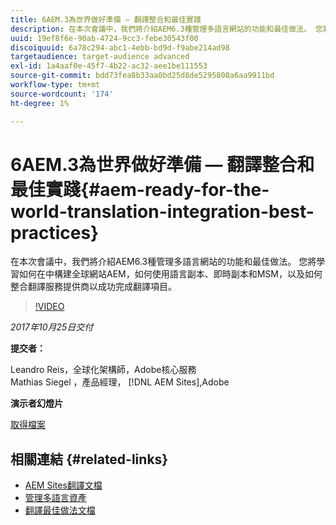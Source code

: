 ```yaml
---
title: 6AEM.3為世界做好準備 — 翻譯整合和最佳實踐
description: 在本次會議中，我們將介紹AEM6.3種管理多語言網站的功能和最佳做法。 您將學習如何在中構建全球網站AEM，如何使用語言副本、即時副本和MSM，以及如何整合翻譯服務提供商以成功完成翻譯項目。
uuid: 19ef8f6e-90ab-4724-9cc3-febe30543f00
discoiquuid: 6a78c294-abc1-4ebb-bd9d-f9abe214ad98
targetaudience: target-audience advanced
exl-id: 1a4aaf0e-45f7-4b22-ac32-aee1be111553
source-git-commit: bdd73fea8b33aa0bd25d8de5295808a6aa9911bd
workflow-type: tm+mt
source-wordcount: '174'
ht-degree: 1%

---
```


# 6AEM.3為世界做好準備 — 翻譯整合和最佳實踐{#aem-ready-for-the-world-translation-integration-best-practices}

在本次會議中，我們將介紹AEM6.3種管理多語言網站的功能和最佳做法。 您將學習如何在中構建全球網站AEM，如何使用語言副本、即時副本和MSM，以及如何整合翻譯服務提供商以成功完成翻譯項目。

>[!VIDEO](https://video.tv.adobe.com/v/21532/?quality=9)

*2017年10月25日交付*

**提交者：**

Leandro Reis，全球化架構師，Adobe核心服務\
Mathias Siegel ，產品經理， [!DNL AEM Sites],Adobe

**演示者幻燈片**

[取得檔案](assets/immerse-2017-translationpresentation-rev1.pdf)

## 相關連結 {#related-links}

* [AEM Sites翻譯文檔](https://docs.adobe.com/docs/en/aem/6-3/administer/sites/translation.html)
* [管理多語言資產](https://docs.adobe.com/docs/en/aem/6-3/author/assets/managing-assets-touch-ui/multilingual-assets.html)
* [翻譯最佳做法文檔](https://docs.adobe.com/docs/en/aem/6-3/administer/sites/translation/tc-bp.html)
